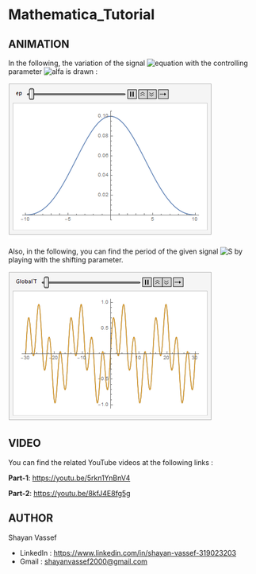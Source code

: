 # Mathematica_Tutorial
## ANIMATION
In the following, the variation of the signal ![equation](https://latex.codecogs.com/svg.image?1/\varepsilon&space;*sin(\pi&space;t/\varepsilon&space;)/(\pi&space;t/\varepsilon&space;)^2) with the controlling parameter ![alfa](https://latex.codecogs.com/svg.image?\alpha&space;) is drawn : 

![This is the variation of the signal which converge to the dirac delta function](https://github.com/vassef/Mathematica_Tutorial/blob/ec1a44582139e73f21aa116dd407569a9c78816e/animation_delta.gif)

Also, in the following, you can find the period of the given signal ![S](https://latex.codecogs.com/svg.image?Cos[Pi*t/5]*Sin[Pi*t/3]) by playing with the shifting parameter.

![EQ](https://github.com/vassef/Mathematica_Tutorial/blob/9cdd8001a6f57e9cd0a4d65751278aaf1ae643b8/Period.gif)
## VIDEO
You can find the related YouTube videos at the following links :

**Part-1**: https://youtu.be/5rkn1YnBnV4

**Part-2**: https://youtu.be/8kfJ4E8fg5g

## AUTHOR
Shayan Vassef 
  * LinkedIn : https://www.linkedin.com/in/shayan-vassef-319023203
  * Gmail : shayanvassef2000@gmail.com
